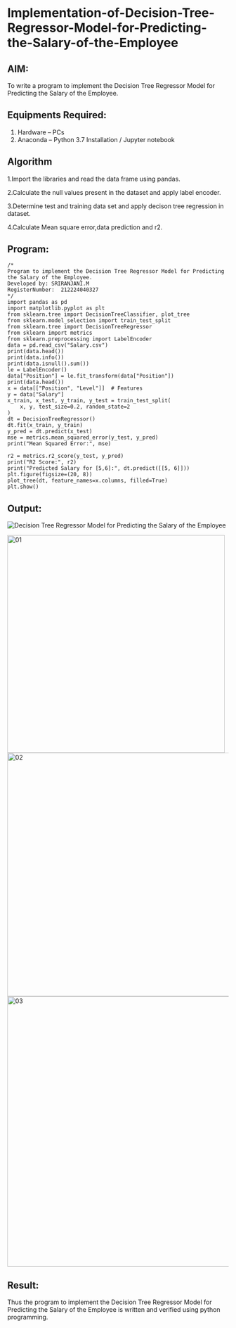 # Implementation-of-Decision-Tree-Regressor-Model-for-Predicting-the-Salary-of-the-Employee

## AIM:
To write a program to implement the Decision Tree Regressor Model for Predicting the Salary of the Employee.

## Equipments Required:
1. Hardware – PCs
2. Anaconda – Python 3.7 Installation / Jupyter notebook

## Algorithm
1.Import the libraries and read the data frame using pandas.

2.Calculate the null values present in the dataset and apply label encoder.

3.Determine test and training data set and apply decison tree regression in dataset.

4.Calculate Mean square error,data prediction and r2.


## Program:
```
/*
Program to implement the Decision Tree Regressor Model for Predicting the Salary of the Employee.
Developed by: SRIRANJANI.M
RegisterNumber:  212224040327
*/
import pandas as pd
import matplotlib.pyplot as plt
from sklearn.tree import DecisionTreeClassifier, plot_tree
from sklearn.model_selection import train_test_split
from sklearn.tree import DecisionTreeRegressor
from sklearn import metrics
from sklearn.preprocessing import LabelEncoder
data = pd.read_csv("Salary.csv")
print(data.head()) 
print(data.info())          
print(data.isnull().sum())
le = LabelEncoder()
data["Position"] = le.fit_transform(data["Position"])
print(data.head())
x = data[["Position", "Level"]]  # Features
y = data["Salary"]
x_train, x_test, y_train, y_test = train_test_split(
    x, y, test_size=0.2, random_state=2
)
dt = DecisionTreeRegressor()
dt.fit(x_train, y_train)
y_pred = dt.predict(x_test)
mse = metrics.mean_squared_error(y_test, y_pred)
print("Mean Squared Error:", mse)

r2 = metrics.r2_score(y_test, y_pred)
print("R2 Score:", r2)
print("Predicted Salary for [5,6]:", dt.predict([[5, 6]]))
plt.figure(figsize=(20, 8))
plot_tree(dt, feature_names=x.columns, filled=True)
plt.show()
```

## Output:
![Decision Tree Regressor Model for Predicting the Salary of the Employee](sam.png)

<img width="495" alt="01" src="https://github.com/user-attachments/assets/9fd13ae2-a47a-47a3-b74c-aa311c2960e3" />

<img width="554" alt="02" src="https://github.com/user-attachments/assets/c694e117-9f4f-4e19-8cc4-b1bbf1b810e2" />

<img width="615" alt="03" src="https://github.com/user-attachments/assets/f1e63663-e69a-4eec-88d0-76a62e69afce" />


## Result:
Thus the program to implement the Decision Tree Regressor Model for Predicting the Salary of the Employee is written and verified using python programming.

